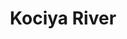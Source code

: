 ---
title: "Kociya River"
title_bn: "কচিয়া নদী"
description: "Locally this river is known as Koidangar river in Pabna. It meets with Boral River at Faridpur Upazilla, Pabna."
---